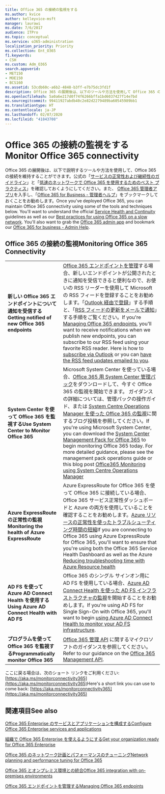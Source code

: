 ```yaml
---
title: Office 365 の接続の監視をする
ms.author: kvice
author: kelleyvice-msft
manager: laurawi
ms.date: 7/6/2017
audience: ITPro
ms.topic: conceptual
ms.service: o365-administration
localization_priority: Priority
ms.collection: Ent_O365
f1.keywords:
- CSH
ms.custom: Adm_O365
search.appverid:
- MET150
- MOE150
- BCS160
ms.assetid: 53cdb60c-a6b2-4848-b3ff-e7b75dc3fd1f
description: Office 365 の展開後は、以下のツールや方法を使用して Office 365 の接続を維持することができます。公式の「サービスの正常性および継続性のガイドライン」と「低速のネットワークで Office 365 を使用するためのベスト プラクティス」を確認しておくようにしてください。また、 Office 365 管理者アプリを入手し、「Office 365 for Business - 管理者ヘルプ」をブックマークしておくことをお勧めします。
ms.openlocfilehash: 5a0a6e217d0f74f6266bffa1bd6037427f14e7bd
ms.sourcegitcommit: 99411927abdb40c2e82d2279489ba60545989bb1
ms.translationtype: HT
ms.contentlocale: ja-JP
ms.lasthandoff: 02/07/2020
ms.locfileid: "41843708"
---
```

# <a name="monitor-office-365-connectivity"></a><span data-ttu-id="eb815-105">Office 365 の接続の監視をする</span><span class="sxs-lookup"><span data-stu-id="eb815-105">Monitor Office 365 connectivity</span></span>

<span data-ttu-id="eb815-p102">Office 365 の展開後は、以下で説明するツールや方法を使用して、Office 365 の接続を維持することができます。公式の「[サービスの正常性および継続性のガイドライン](https://docs.microsoft.com/office365/servicedescriptions/office-365-platform-service-description/service-health-and-continuity)」と「[低速のネットワークで Office 365 を使用するためのベスト プラクティス](https://support.office.com/article/fd16c8d2-4799-4c39-8fd7-045f06640166)」を確認しておくようにしてください。また、 [Office 365 管理者アプリ](https://blogs.office.com/2015/03/13/administer-on-the-go-with-the-updated-office-365-admin-app/)を入手し、「[Office 365 for Business - 管理者ヘルプ](https://support.office.com/article/17d3ff3f-3601-466e-b5a1-482b31cfb791)」をブックマークしておくことをお勧めします。</span><span class="sxs-lookup"><span data-stu-id="eb815-p102">Once you've deployed Office 365, you can maintain Office 365 connectivity using some of the tools and techniques below. You'll want to understand the official [Service Health and Continuity](https://docs.microsoft.com/office365/servicedescriptions/office-365-platform-service-description/service-health-and-continuity) guidelines as well as our [Best practices for using Office 365 on a slow network](https://support.office.com/article/fd16c8d2-4799-4c39-8fd7-045f06640166). You'll also want to grab the [Office 365 admin app](https://blogs.office.com/2015/03/13/administer-on-the-go-with-the-updated-office-365-admin-app/) and bookmark our [Office 365 for business - Admin Help](https://support.office.com/article/17d3ff3f-3601-466e-b5a1-482b31cfb791).</span></span>
  
## <a name="monitoring-office-365-connectivity"></a><span data-ttu-id="eb815-109">Office 365 の接続の監視</span><span class="sxs-lookup"><span data-stu-id="eb815-109">Monitoring Office 365 Connectivity</span></span>

|||
|:-----|:-----|
|<span data-ttu-id="eb815-110">**新しい Office 365 エンドポイントについて通知を受信する**</span><span class="sxs-lookup"><span data-stu-id="eb815-110">**Getting notified of new Office 365 endpoints**</span></span> <br/> |<span data-ttu-id="eb815-p103">[Office 365 エンドポイントを管理](https://support.office.com/article/99cab9d4-ef59-4207-9f2b-3728eb46bf9a)する場合、新しいエンドポイントが公開されたときに通知を受信できると便利なので、お使いの RSS リーダーを使用して Microsoft の RSS フィードを登録することをお勧めします。「[Outlook 経由で登録](https://go.microsoft.com/fwlink/p/?LinkId=532416)」する手順と、「[RSS フィードの更新をメールで通知](https://go.microsoft.com/fwlink/p/?LinkId=532417)」する手順をご覧ください。</span><span class="sxs-lookup"><span data-stu-id="eb815-p103">If you're [Managing Office 365 endpoints](https://support.office.com/article/99cab9d4-ef59-4207-9f2b-3728eb46bf9a), you'll want to receive notifications when we publish new endpoints, you can subscribe to our RSS feed using your favorite RSS reader. Here is how to [subscribe via Outlook](https://go.microsoft.com/fwlink/p/?LinkId=532416) or you can [have the RSS feed updates emailed to you](https://go.microsoft.com/fwlink/p/?LinkId=532417).  </span></span><br/> |
|<span data-ttu-id="eb815-113">**System Center を使って Office 365 を監視する**</span><span class="sxs-lookup"><span data-stu-id="eb815-113">**Use System Center to Monitor Office 365**</span></span> <br/> |<span data-ttu-id="eb815-p104">Microsoft System Center を使っている場合、[Office 365 用 System Center 管理パック](https://www.microsoft.com/download/details.aspx?id=43708)をダウンロードして、今すぐ Office 365 の監視を開始できます。 ガイダンスの詳細については、管理パックの操作ガイド、または [System Centre Operations Manager を使った Office 365 の監視](https://blogs.msdn.com/b/mvpawardprogram/archive/2015/07/08/office365-monitoring-using-system-centre-operations-manager.aspx)に関するブログ投稿を参照してください。</span><span class="sxs-lookup"><span data-stu-id="eb815-p104">If you're using Microsoft System Center, you can download the [System Center Management Pack for Office 365](https://www.microsoft.com/download/details.aspx?id=43708) to begin monitoring Office 365 today. For more detailed guidance, please see the management pack operations guide or this blog post [Office365 Monitoring using System Centre Operations Manager](https://blogs.msdn.com/b/mvpawardprogram/archive/2015/07/08/office365-monitoring-using-system-centre-operations-manager.aspx)</span></span> <br/> |
|<span data-ttu-id="eb815-116">**Azure ExpressRoute の正常性の監視**</span><span class="sxs-lookup"><span data-stu-id="eb815-116">**Monitoring the health of Azure ExpressRoute**</span></span> <br/> |<span data-ttu-id="eb815-117">Azure ExpressRoute for Office 365 を使って Office 365 に接続している場合、Office 365 サービス正常性ダッシュボードと Azure の両方を使用していることを確認することをお勧めします。[Azure リソースの正常性を使ったトラブルシューティング時間の短縮](https://azure.microsoft.com/blog/reduce-troubleshooting-time-with-azure-resource-health/)</span><span class="sxs-lookup"><span data-stu-id="eb815-117">If you are connecting to Office 365 using Azure ExpressRoute for Office 365, you'll want to ensure that you're using both the Office 365 Service Health Dashboard as well as the Azure [Reducing troubleshooting time with Azure Resource health](https://azure.microsoft.com/blog/reduce-troubleshooting-time-with-azure-resource-health/)</span></span> <br/> |
|<span data-ttu-id="eb815-118">**AD FS を使って Azure AD Connect Health を使用する**</span><span class="sxs-lookup"><span data-stu-id="eb815-118">**Using Azure AD Connect Health with AD FS**</span></span> <br/> |<span data-ttu-id="eb815-119">Office 365 のシングル サインオン用に AD FS を使用している場合、[Azure AD Connect Health を使った AD FS インフラストラクチャの監視](https://azure.microsoft.com/documentation/articles/active-directory-aadconnect-health-adfs/)を開始することをお勧めします。</span><span class="sxs-lookup"><span data-stu-id="eb815-119">If you're using AD FS for Single Sign-On with Office 365, you'll want to begin [using Azure AD Connect Health to monitor your AD FS infrastructure](https://azure.microsoft.com/documentation/articles/active-directory-aadconnect-health-adfs/).</span></span>  <br/> |
|<span data-ttu-id="eb815-120">**プログラムを使って Office 365 を監視する**</span><span class="sxs-lookup"><span data-stu-id="eb815-120">**Programmatically monitor Office 365**</span></span> <br/> |<span data-ttu-id="eb815-121">[Office 365 管理 API](https://docs.microsoft.com/office/office-365-management-api/office-365-management-apis-overview) に関するマイクロソフトのガイダンスを参照してください。</span><span class="sxs-lookup"><span data-stu-id="eb815-121">Refer to our guidance on the [Office 365 Management API](https://docs.microsoft.com/office/office-365-management-api/office-365-management-apis-overview).</span></span>  <br/> |

<span data-ttu-id="eb815-122">ここに戻る場合は、次のショート リンクをご利用ください: [https://aka.ms/monitorconnectivity365](https://aka.ms/monitorconnectivity365)</span><span class="sxs-lookup"><span data-stu-id="eb815-122">Here's a short link you can use to come back: [https://aka.ms/monitorconnectivity365](https://aka.ms/monitorconnectivity365)</span></span>
  
## <a name="see-also"></a><span data-ttu-id="eb815-123">関連項目</span><span class="sxs-lookup"><span data-stu-id="eb815-123">See also</span></span>

[<span data-ttu-id="eb815-124">Office 365 Enterprise のサービスとアプリケーションを構成する</span><span class="sxs-lookup"><span data-stu-id="eb815-124">Configure Office 365 Enterprise services and applications</span></span>](configure-services-and-applications.md)
  
[<span data-ttu-id="eb815-125">組織で Office 365 Enterprise を使えるようにする</span><span class="sxs-lookup"><span data-stu-id="eb815-125">Get your organization ready for Office 365 Enterprise</span></span>](get-your-organization-ready-for-office-365.md)
  
[<span data-ttu-id="eb815-126">Office 365 のネットワーク計画とパフォーマンスのチューニング</span><span class="sxs-lookup"><span data-stu-id="eb815-126">Network planning and performance tuning for Office 365</span></span>](network-planning-and-performance.md)
  
[<span data-ttu-id="eb815-127">Office 365 とオンプレミス環境との統合</span><span class="sxs-lookup"><span data-stu-id="eb815-127">Office 365 integration with on-premises environments</span></span>](office-365-integration.md)
  
[<span data-ttu-id="eb815-128">Office 365 エンドポイントを管理する</span><span class="sxs-lookup"><span data-stu-id="eb815-128">Managing Office 365 endpoints</span></span>](https://support.office.com/article/99cab9d4-ef59-4207-9f2b-3728eb46bf9a)
